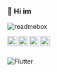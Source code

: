 ### 👋 Hi im
 ![readmebox](https://github.com/Munawir712/Munawir712/assets/46591537/1e6daa0b-1dfe-4976-8bfd-d090896acb79)


<a href="https://github.com/Munawir712">
  <img align="left" alt="Munawir's Github" width="22px" src="https://cdn.jsdelivr.net/npm/simple-icons@v3/icons/github.svg" />
</a>
<a href="https://instagram.com/mzwir712">
  <img align="left" alt="Munawir Instagram" width="22px" src="https://cdn.jsdelivr.net/npm/simple-icons@v3/icons/instagram.svg" />
</a>
<a href="https://www.facebook.com/munawir.wir.311">
  <img align="left" alt="Munawir's Facebook" width="22px" src="https://cdn.jsdelivr.net/npm/simple-icons@v3/icons/facebook.svg" />
</a>
<a href="https://www.youtube.com/channel/UCaLKsGHR-o2wMikGHZ8qqcw">
  <img align="left" alt="Munawir's Youtube" width="22px" src="https://cdn.jsdelivr.net/npm/simple-icons@v3/icons/youtube.svg" />
</a>

<br/><br/>

![Flutter](https://img.shields.io/badge/-Flutter-1572B6?style=flat&logo=flutter&link=https://flutter.dev)

<!--
**Munawir712/Munawir712** is a ✨ _special_ ✨ repository because its `README.md` (this file) appears on your GitHub profile.

Here are some ideas to get you started:

- 🔭 I’m currently working on ...
- 🌱 I’m currently learning ...
- 👯 I’m looking to collaborate on ...
- 🤔 I’m looking for help with ...
- 💬 Ask me about ...
- 📫 How to reach me: ...
- 😄 Pronouns: ...
- ⚡ Fun fact: ...
-->
